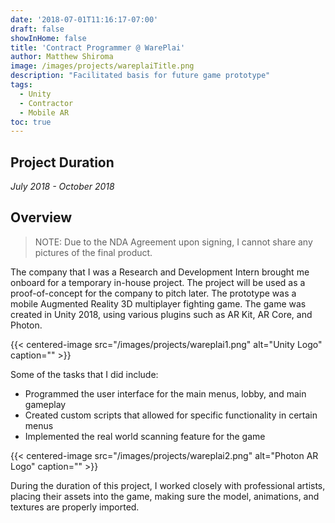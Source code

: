 ```yaml
---
date: '2018-07-01T11:16:17-07:00'
draft: false
showInHome: false
title: 'Contract Programmer @ WarePlai'
author: Matthew Shiroma
image: /images/projects/wareplaiTitle.png
description: "Facilitated basis for future game prototype"
tags:
  - Unity
  - Contractor
  - Mobile AR
toc: true
---
```


## Project Duration

*July 2018 - October 2018*

## Overview

> NOTE: Due to the NDA Agreement upon signing, I cannot share any pictures of the final product.

The company that I was a Research and Development Intern brought me onboard for a temporary in-house project. The project will be used as a proof-of-concept for the company to pitch later. The prototype was a mobile Augmented Reality 3D multiplayer fighting game. The game was created in Unity 2018, using various plugins such as AR Kit, AR Core, and Photon.

{{< centered-image src="/images/projects/wareplai1.png" alt="Unity Logo" caption="" >}}

Some of the tasks that I did include:
- Programmed the user interface for the main menus, lobby, and main gameplay
- Created custom scripts that allowed for specific functionality in certain menus
- Implemented the real world scanning feature for the game

{{< centered-image src="/images/projects/wareplai2.png" alt="Photon AR Logo" caption="" >}}

During the duration of this project, I worked closely with professional artists, placing their assets into the game, making sure the model, animations, and textures are properly imported.